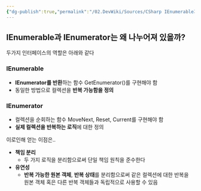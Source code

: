 ```yaml
---
{"dg-publish":true,"permalink":"/02.DevWiki/Sources/CSharp IEnumerable과 IEnumerator는 왜 나누어져 있을까/","noteIcon":"","created":"2024-10-01T11:39:43.000+09:00","updated":"2025-08-04T00:01:18.136+09:00"}
---
```


## IEnumerable과 IEnumerator는 왜 나누어져 있을까?
두가지 인터페이스의 역할은 아래와 같다
### IEnumerable
* **IEnumerator를 반환**하는 함수 GetEnumerator()를 구현해야 함
* 동일한 방법으로 컬렉션을 **반복 가능함을 정의**
### IEnumerator
* 컬렉션을 순회하는 함수 MoveNext, Reset, Current를 구현해야 함
* **실제 컬렉션을 반복하는 로직**에 대한 정의

이로인해 얻는 이점은..
* **책임 분리**
	* 두 가지 로직을 분리함으로써 단일 책임 원칙을 준수한다
* **유연성**
	* **반복 가능한 원본 객체**, **반복 상태**를 분리함으로써 같은 컬렉션에 대한 반복을 원본 객체 혹은 다른 반복 객체들과 독립적으로 사용할 수 있음


